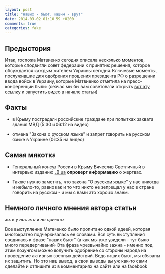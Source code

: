 ```yaml
---
layout: post
title: "Наших - бьют, вашим - врут"
date: 2014-03-02 01:10:59 +0200
comments: true
categories: fake
---
```

## Предыстория

Итак, госпожа Матвиенко сегодня описала несколько моментов, которые сподвигли совет федерации к принятию решения, которое обсуждается каждым жителем Украины сегодня. Ключевые моменты, послужившие для одобрения прошения президента РФ о разрешении ввода войск в Украину, которые Матвиенко отметила на пресс-конференции были:
(сейчас мы бы вам советовали открыть [вот эту ссылку](http://lifenews.ru/news/128189) и запустить видео в начале статьи)
## Факты
- в Крыму пострадали российские граждане при попытках захвата здания МВД (5:30 и 06:12 на видео)

- отмена "Закона о русском языке" и запрет говорить на русском языке в Украине (06:35 на видео)

## Самая мякотка
- Генеральный консул России в Крыму Вячеслав Светличный в интервью изданию [LB.ua](http://society.lb.ua/accidents/2014/03/01/257781_genkonsul_rossii_krimu.html) **опроверг информацию** о жертвах.

- Также нужно заметить, что закона "О русском языке" у нас никогда и небыло-то, равно как и то что никто не зепрещал у нас в стране говорить на русском - и мы с вами это хорошо знаем.

## Немного личного мнения автора статьи
_хоть у нас это и не принято_

Все выступление Матвиенко было пропитано одной идеей, которая многократно подчеркивалась ее словами. Вся суть выступления сводилась к фразе "наших бьют" (а как мы уже увидели - тут было много передергиваний)
Эта фраза чрезвычайно важна - именно под этим лозунгом можно получить одобрение со стороны народа на проведение активных военных действий. Ведь наших бьют, мы обязаны их защитить. Но это наш вывод, а свои выводы вы уж как-то сами сделайте и отпишите их в комментариях на сайте или на facebook
